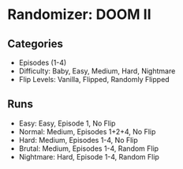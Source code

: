# Randomizer: DOOM II
## Categories
- Episodes (1-4)
- Difficulty: Baby, Easy, Medium, Hard, Nightmare
- Flip Levels: Vanilla, Flipped, Randomly Flipped

## Runs
- Easy: Easy, Episode 1, No Flip
- Normal: Medium, Episodes 1+2+4, No Flip
- Hard: Medium, Episodes 1-4, No Flip
- Brutal: Medium, Episodes 1-4, Random Flip
- Nightmare: Hard, Episode 1-4, Random Flip